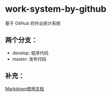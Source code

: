 # work-system-by-github
基于 GitHub 的作业统计系统 

## 两个分支：
* develop: 程序代码
* master: 发布代码

## 补充：
[Markdown使用文档](http://wowubuntu.com/markdown/)  
